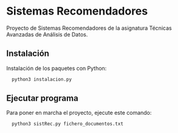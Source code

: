 
# Sistemas Recomendadores

Proyecto de Sistemas Recomendadores de la asignatura Técnicas Avanzadas de Análisis de Datos.

## Instalación

Instalación de los paquetes con Python:

```bash
  python3 instalacion.py
```
    
## Ejecutar programa

Para poner en marcha el proyecto, ejecute este comando: 

```bash
  python3 sistRec.py fichero_documentos.txt
```